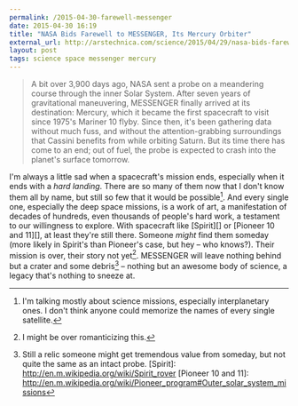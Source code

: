 ```yaml
---
permalink: /2015-04-30-farewell-messenger
date: 2015-04-30 16:19
title: "NASA Bids Farewell to MESSENGER, Its Mercury Orbiter"
external_url: http://arstechnica.com/science/2015/04/29/nasa-bids-farewell-to-messenger-its-mercury-orbiter
layout: post
tags: science space messenger mercury
---
```


>A bit over 3,900 days ago, NASA sent a probe on a meandering course through the inner Solar System. After seven years of gravitational maneuvering, MESSENGER finally arrived at its destination: Mercury, which it became the first spacecraft to visit since 1975's Mariner 10 flyby. Since then, it's been gathering data without much fuss, and without the attention-grabbing surroundings that Cassini benefits from while orbiting Saturn. But its time there has come to an end; out of fuel, the probe is expected to crash into the planet's surface tomorrow.

I'm always a little sad when a spacecraft's mission ends, especially when it ends with a *hard landing*. There are so many of them now that I don't know them all by name, but still so few that it would be possible[^names]. And every single one, especially the deep space missions, is a work of art, a manifestation of decades of hundreds, even thousands of people's hard work, a testament to our willingness to explore. With spacecraft like [Spirit][] or [Pioneer 10 and 11][], at least they're still there. Someone *might* find them someday (more likely in Spirit's than Pioneer's case, but hey – who knows?). Their mission is over, their story not yet[^romantic]. MESSENGER will leave nothing behind but a crater and some debris[^crater] – nothing but an awesome body of science, a legacy that's nothing to sneeze at.

[^names]: I'm talking mostly about science missions, especially interplanetary ones. I don't think anyone could memorize the names of every single satellite.
[^romantic]: I might be over romanticizing this.
[^crater]: Still a relic someone might get tremendous value from someday, but not quite the same as an intact probe.
[Spirit]: http://en.m.wikipedia.org/wiki/Spirit_rover
[Pioneer 10 and 11]: http://en.m.wikipedia.org/wiki/Pioneer_program#Outer_solar_system_missions